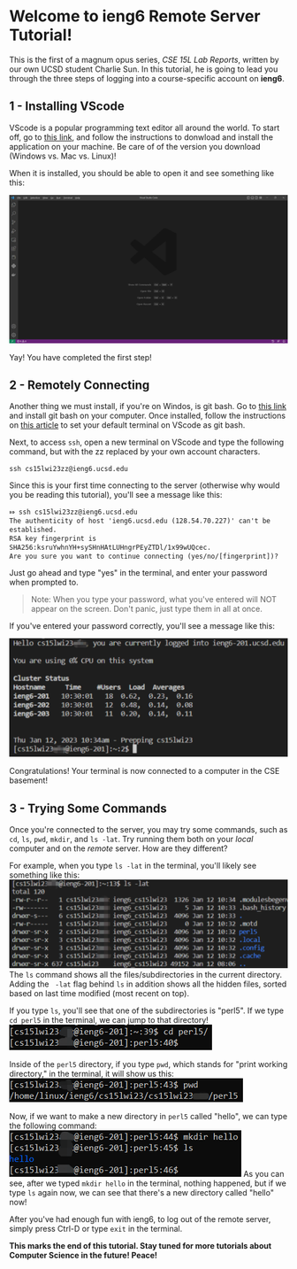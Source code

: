 # Welcome to ieng6 Remote Server Tutorial!

This is the first of a magnum opus series, *CSE 15L Lab Reports*, written by our own UCSD student Charlie Sun. In this tutorial, he is going to lead you through the three steps of logging into a course-specific account on __ieng6__. 

## 1 - Installing VScode
VScode is a popular programming text editor all around the world. To start off, go to [this link](code.visualstudio.com), and follow the instructions to donwload and install the application on your machine. Be care of of the version you download (Windows vs. Mac vs. Linux)!

When it is installed, you should be able to open it and see something like this: 

![Image](lab1_image1.png)

Yay! You have completed the first step!


## 2 - Remotely Connecting
Another thing we must install, if you're on Windos, is git bash. Go to [this link](https://gitforwindows.org/) and install git bash on your computer. Once installed, follow the instructions on [this article](https://stackoverflow.com/questions/42606837/how-do-i-use-bash-on-windows-from-the-visual-studio-code-integrated-terminal/50527994#50527994) to set your default terminal on VScode as git bash. 

Next, to access `ssh`, open a new terminal on VScode and type the following command, but with the zz replaced by your own account characters. 
```
ssh cs15lwi23zz@ieng6.ucsd.edu
```

Since this is your first time connecting to the server (otherwise why would you be reading this tutorial), you'll see a message like this: 
```
⤇ ssh cs15lwi23zz@ieng6.ucsd.edu
The authenticity of host 'ieng6.ucsd.edu (128.54.70.227)' can't be established.
RSA key fingerprint is SHA256:ksruYwhnYH+sySHnHAtLUHngrPEyZTDl/1x99wUQcec.
Are you sure you want to continue connecting (yes/no/[fingerprint])? 
```

Just go ahead and type "yes" in the terminal, and enter your password when prompted to. 
> Note: When you type your password, what you've entered will NOT appear on the screen. Don't panic, just type them in all at once. 

If you've entered your password correctly, you'll see a message like this: 

![Image](lab1_image2.png)

Congratulations! Your terminal is now connected to a computer in the CSE basement! 


## 3 - Trying Some Commands
Once you're connected to the server, you may try some commands, such as `cd`, `ls`, `pwd`, `mkdir`, and `ls -lat`. Try running them both on your *local* computer and on the *remote* server. How are they different? 

For example, when you type `ls -lat` in the terminal, you'll likely see something like this: 
![Image](lab1_image3.png)
The `ls` command shows all the files/subdirectories in the current directory. Adding the ` -lat` flag behind `ls` in addition shows all the hidden files, sorted based on last time modified (most recent on top). 

If you type `ls`, you'll see that one of the subdirectories is "perl5". If we type `cd perl5` in the terminal, we can jump to that directory! 
![Image](lab1_image4.png)

Inside of the `perl5` directory, if you type `pwd`, which stands for "print working directory," in the terminal, it will show us this: 
![Image](lab1_image5.png)

Now, if we want to make a new directory in `perl5` called "hello", we can type the following command: 
![Image](lab1_image6.png)
As you can see, after we typed `mkdir hello` in the terminal, nothing happened, but if we type `ls` again now, we can see that there's a new directory called "hello" now! 

After you've had enough fun with ieng6, to log out of the remote server, simply press Ctrl-D or type `exit` in the terminal. 

**This marks the end of this tutorial. Stay tuned for more tutorials about Computer Science in the future! Peace!**

